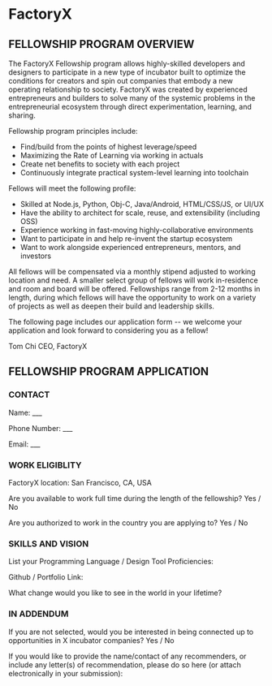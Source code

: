 # FactoryX 
## FELLOWSHIP PROGRAM OVERVIEW

The FactoryX Fellowship program allows highly-skilled developers and designers to participate in a new type of incubator built to optimize the conditions for creators and spin out companies that embody a new operating relationship to society.  FactoryX was created by experienced entrepreneurs and builders to solve many of the systemic problems in the entrepreneurial ecosystem through direct experimentation, learning, and sharing.

Fellowship program principles include:

* Find/build from the points of highest leverage/speed
* Maximizing the Rate of Learning via working in actuals
* Create net benefits to society with each project
* Continuously integrate practical system-level learning into toolchain

Fellows will meet the following profile:
* Skilled at Node.js, Python, Obj-C, Java/Android, HTML/CSS/JS, or UI/UX
* Have the ability to architect for scale, reuse, and extensibility (including OSS)
* Experience working in fast-moving highly-collaborative environments
* Want to participate in and help re-invent the startup ecosystem
* Want to work alongside experienced entrepreneurs, mentors, and investors

All fellows will be compensated via a monthly stipend adjusted to working location and need.  A smaller select group of fellows will work in-residence and room and board will be offered.  Fellowships range from 2-12 months in length, during which fellows will have the opportunity to work on a variety of projects as well as deepen their build and leadership skills.

The following page includes our application form -- we welcome your application and look forward to considering you as a fellow!

Tom Chi
CEO, FactoryX

## FELLOWSHIP PROGRAM APPLICATION

### CONTACT

Name: ___

Phone Number: ___

Email: ___


### WORK ELIGIBLITY

FactoryX location: San Francisco, CA, USA

Are you available to work full time during the length of the fellowship?  Yes / No

Are you authorized to work in the country you are applying to?  Yes / No


### SKILLS AND VISION

List your Programming Language / Design Tool Proficiencies:

Github / Portfolio Link:

What change would you like to see in the world in your lifetime?

### IN ADDENDUM

If you are not selected, would you be interested in being connected up to opportunities in X incubator companies?  Yes / No

If you would like to provide the name/contact of any recommenders, or include any letter(s) of recommendation, please do so here (or attach electronically in your submission):
